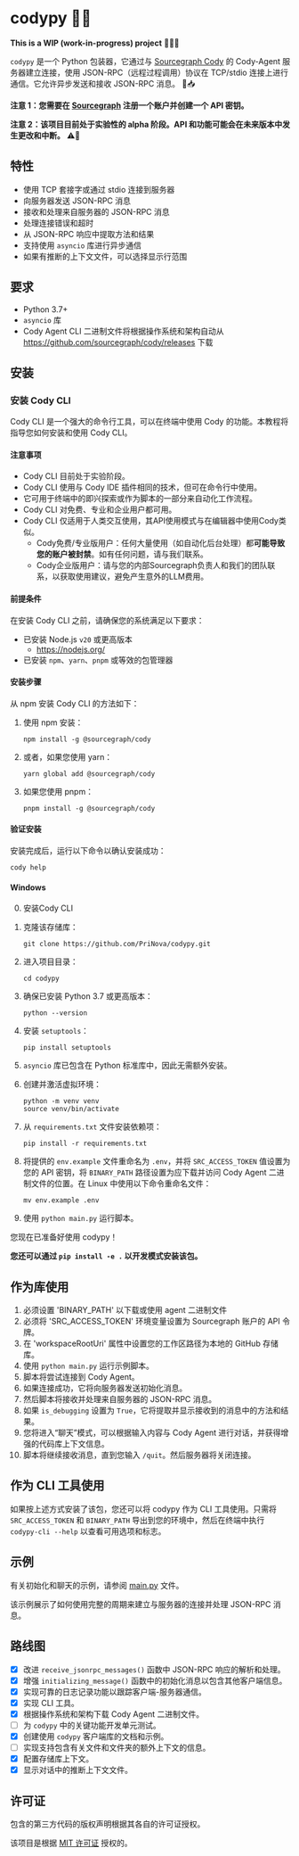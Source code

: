 # codypy 🐍🤖

**This is a WIP (work-in-progress) project** 🚧👷‍♂️

`codypy` 是一个 Python 包装器，它通过与 [Sourcegraph Cody](https://github.com/sourcegraph/cody) 的 Cody-Agent 服务器建立连接，使用 JSON-RPC（远程过程调用）协议在 TCP/stdio 连接上进行通信。它允许异步发送和接收 JSON-RPC 消息。 📨📥

**注意 1：您需要在 [Sourcegraph](https://sourcegraph.com/) 注册一个账户并创建一个 API 密钥。**

**注意 2：该项目目前处于实验性的 alpha 阶段。API 和功能可能会在未来版本中发生更改和中断。** ⚠️🔧

## 特性

- 使用 TCP 套接字或通过 stdio 连接到服务器
- 向服务器发送 JSON-RPC 消息
- 接收和处理来自服务器的 JSON-RPC 消息
- 处理连接错误和超时
- 从 JSON-RPC 响应中提取方法和结果
- 支持使用 `asyncio` 库进行异步通信
- 如果有推断的上下文文件，可以选择显示行范围

## 要求

- Python 3.7+
- `asyncio` 库
- Cody Agent CLI 二进制文件将根据操作系统和架构自动从 https://github.com/sourcegraph/cody/releases 下载

## 安装

### 安装 Cody CLI

Cody CLI 是一个强大的命令行工具，可以在终端中使用 Cody 的功能。本教程将指导您如何安装和使用 Cody CLI。

#### 注意事项

- Cody CLI 目前处于实验阶段。
- Cody CLI 使用与 Cody IDE 插件相同的技术，但可在命令行中使用。
- 它可用于终端中的即兴探索或作为脚本的一部分来自动化工作流程。
- Cody CLI 对免费、专业和企业用户都可用。
- Cody CLI 仅适用于人类交互使用，其API使用模式与在编辑器中使用Cody类似。
  - Cody免费/专业版用户：任何大量使用（如自动化后台处理）都**可能导致您的账户被封禁**。如有任何问题，请与我们联系。
  - Cody企业版用户：请与您的内部Sourcegraph负责人和我们的团队联系，以获取使用建议，避免产生意外的LLM费用。

#### 前提条件

在安装 Cody CLI 之前，请确保您的系统满足以下要求：

- 已安装 Node.js `v20` 或更高版本
  - <https://nodejs.org/>
- 已安装 `npm`、`yarn`、`pnpm` 或等效的包管理器

#### 安装步骤

从 npm 安装 Cody CLI 的方法如下：

1. 使用 npm 安装：
   ```shell
   npm install -g @sourcegraph/cody
   ```

2. 或者，如果您使用 yarn：
   ```shell
   yarn global add @sourcegraph/cody
   ```

3. 如果您使用 pnpm：
   ```shell
   pnpm install -g @sourcegraph/cody
   ```

#### 验证安装

安装完成后，运行以下命令以确认安装成功：

```shell
cody help
```

#### Windows

0. 安装Cody CLI

1. 克隆该存储库：
   ```shell
   git clone https://github.com/PriNova/codypy.git
   ```

2. 进入项目目录：
   ```shell
   cd codypy
   ```

3. 确保已安装 Python 3.7 或更高版本：
   ```shell
   python --version
   ```

4. 安装 `setuptools`：
   ```shell
   pip install setuptools
   ```

5. `asyncio` 库已包含在 Python 标准库中，因此无需额外安装。

6. 创建并激活虚拟环境：
   ```shell
   python -m venv venv
   source venv/bin/activate
   ```

7. 从 `requirements.txt` 文件安装依赖项：
   ```shell
   pip install -r requirements.txt
   ```

8. 将提供的 `env.example` 文件重命名为 `.env`，并将 `SRC_ACCESS_TOKEN` 值设置为您的 API 密钥，将 `BINARY_PATH` 路径设置为应下载并访问 Cody Agent 二进制文件的位置。在 Linux 中使用以下命令重命名文件：
   ```shell
   mv env.example .env
   ```

9. 使用 `python main.py` 运行脚本。

您现在已准备好使用 codypy！

**您还可以通过 `pip install -e .` 以开发模式安装该包。**

## 作为库使用

1. 必须设置 'BINARY_PATH' 以下载或使用 agent 二进制文件
2. 必须将 'SRC_ACCESS_TOKEN' 环境变量设置为 Sourcegraph 账户的 API 令牌。
3. 在 'workspaceRootUri' 属性中设置您的工作区路径为本地的 GitHub 存储库。
4. 使用 `python main.py` 运行示例脚本。
5. 脚本将尝试连接到 Cody Agent。
6. 如果连接成功，它将向服务器发送初始化消息。
7. 然后脚本将接收并处理来自服务器的 JSON-RPC 消息。
8. 如果 `is_debugging` 设置为 `True`，它将提取并显示接收到的消息中的方法和结果。
9. 您将进入“聊天”模式，可以根据输入内容与 Cody Agent 进行对话，并获得增强的代码库上下文信息。
10. 脚本将继续接收消息，直到您输入 `/quit`。然后服务器将关闭连接。

## 作为 CLI 工具使用

如果按上述方式安装了该包，您还可以将 codypy 作为 CLI 工具使用。只需将 `SRC_ACCESS_TOKEN` 和 `BINARY_PATH` 导出到您的环境中，然后在终端中执行 `codypy-cli --help` 以查看可用选项和标志。

## 示例

有关初始化和聊天的示例，请参阅 [main.py](https://github.com/PriNova/codypy/blob/main/main.py) 文件。

该示例展示了如何使用完整的周期来建立与服务器的连接并处理 JSON-RPC 消息。

## 路线图

- [x] 改进 `receive_jsonrpc_messages()` 函数中 JSON-RPC 响应的解析和处理。
- [x] 增强 `initializing_message()` 函数中的初始化消息以包含其他客户端信息。
- [x] 实现可靠的日志记录功能以跟踪客户端-服务器通信。
- [x] 实现 CLI 工具。
- [x] 根据操作系统和架构下载 Cody Agent 二进制文件。
- [ ] 为 `codypy` 中的关键功能开发单元测试。
- [x] 创建使用 `codypy` 客户端库的文档和示例。
- [ ] 实现支持包含有关文件和文件夹的额外上下文的信息。
- [x] 配置存储库上下文。
- [x] 显示对话中的推断上下文文件。

## 许可证

包含的第三方代码的版权声明根据其各自的许可证授权。

该项目是根据 [MIT 许可证](LICENSE) 授权的。